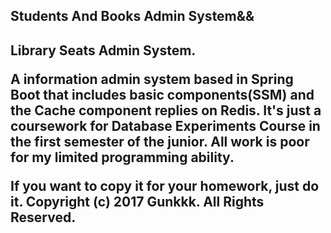
<h2>Students And Books Admin System&&
<h2>Library Seats Admin System.

A information admin system based in Spring Boot that includes basic components(SSM) and the Cache component replies on Redis.
It's just a coursework for Database Experiments Course in the first semester of the junior. 
All work is poor for my limited programming ability.

If you want to copy it for your homework, just do it.
<foot>
  Copyright (c) 2017 Gunkkk. All Rights Reserved.
</foot>
